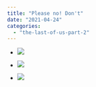 ```yaml
---
title: "Please no! Don't"
date: "2021-04-24"
categories: 
  - "the-last-of-us-part-2"
---
```


- [![](images/Please-dont-1-scaled.jpeg)](https://davidpeach.co.uk/wp-content/uploads/2021/04/Please-dont-1-scaled.jpeg)
    
- [![](images/Please-dont-2-scaled.jpeg)](https://davidpeach.co.uk/wp-content/uploads/2021/04/Please-dont-2-scaled.jpeg)
    
- [![](images/Please-dont-3-scaled.jpeg)](https://davidpeach.co.uk/wp-content/uploads/2021/04/Please-dont-3-scaled.jpeg)
